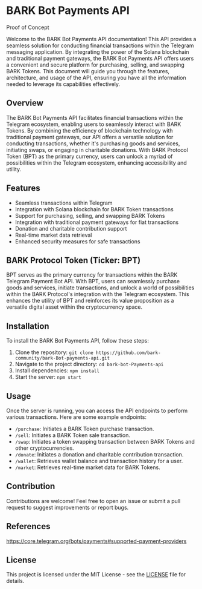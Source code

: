 # BARK Bot Payments API
Proof of Concept

Welcome to the BARK Bot Payments API documentation! This API provides a seamless solution for conducting financial transactions within the Telegram messaging application. By integrating the power of the Solana blockchain and traditional payment gateways, the BARK Bot Payments API offers users a convenient and secure platform for purchasing, selling, and swapping BARK Tokens. This document will guide you through the features, architecture, and usage of the API, ensuring you have all the information needed to leverage its capabilities effectively.

## Overview

The BARK Bot Payments API facilitates financial transactions within the Telegram ecosystem, enabling users to seamlessly interact with BARK Tokens. By combining the efficiency of blockchain technology with traditional payment gateways, our API offers a versatile solution for conducting transactions, whether it's purchasing goods and services, initiating swaps, or engaging in charitable donations. With BARK Protocol Token (BPT) as the primary currency, users can unlock a myriad of possibilities within the Telegram ecosystem, enhancing accessibility and utility.

## Features

- Seamless transactions within Telegram
- Integration with Solana blockchain for BARK Token transactions
- Support for purchasing, selling, and swapping BARK Tokens
- Integration with traditional payment gateways for fiat transactions
- Donation and charitable contribution support
- Real-time market data retrieval
- Enhanced security measures for safe transactions

## BARK Protocol Token (Ticker: BPT)

BPT serves as the primary currency for transactions within the BARK Telegram Payment Bot API. With BPT, users can seamlessly purchase goods and services, initiate transactions, and unlock a world of possibilities within the BARK Protocol's integration with the Telegram ecosystem. This enhances the utility of BPT and reinforces its value proposition as a versatile digital asset within the cryptocurrency space.

## Installation

To install the BARK Bot Payments API, follow these steps:

1. Clone the repository: `git clone https://github.com/bark-community/bark-Bot-payments-api.git`
2. Navigate to the project directory: `cd bark-bot-Payments-api`
3. Install dependencies: `npm install`
4. Start the server: `npm start`

## Usage

Once the server is running, you can access the API endpoints to perform various transactions. Here are some example endpoints:

- `/purchase`: Initiates a BARK Token purchase transaction.
- `/sell`: Initiates a BARK Token sale transaction.
- `/swap`: Initiates a token swapping transaction between BARK Tokens and other cryptocurrencies.
- `/donate`: Initiates a donation and charitable contribution transaction.
- `/wallet`: Retrieves wallet balance and transaction history for a user.
- `/market`: Retrieves real-time market data for BARK Tokens.

## Contribution

Contributions are welcome! Feel free to open an issue or submit a pull request to suggest improvements or report bugs.

## References

https://core.telegram.org/bots/payments#supported-payment-providers

## License

This project is licensed under the MIT License - see the [LICENSE](LICENSE) file for details.
